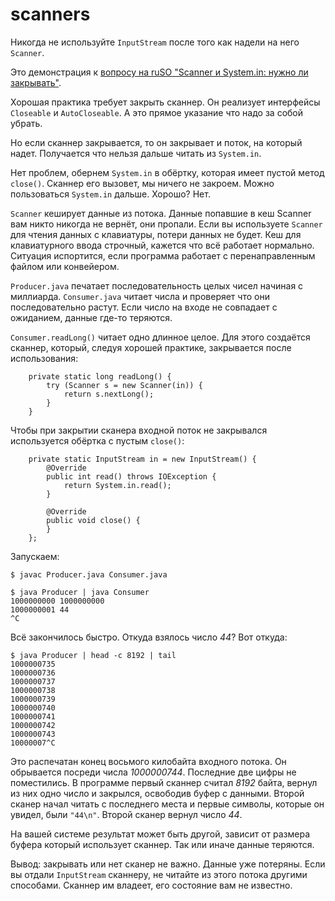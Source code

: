 # scanners

Никогда не используйте `InputStream` после того как надели на него `Scanner`.

Это демонстрация к [вопросу на ruSO "Scanner и System.in: нужно ли закрывать"](https://ru.stackoverflow.com/questions/1565206).

Хорошая практика требует закрыть сканнер. Он реализует интерфейсы `Closeable` и `AutoCloseable`. А это прямое указание что надо за собой убрать.

Но если сканнер закрывается, то он закрывает и поток, на который надет. Получается что нельзя дальше читать из `System.in`.

Нет проблем, обернем `System.in` в обёртку, которая имеет пустой метод `close()`. Сканнер его вызовет, мы ничего не закроем. Можно пользоваться `System.in` дальше. Хорошо? Нет.


`Scanner` кеширует данные из потока. Данные попавшие в кеш Scanner вам никто никогда не вернёт, они пропали. Если вы используете `Scanner` для чтения данных с клавиатуры, потери данных не будет. Кеш для клавиатурного ввода строчный, кажется что всё работает нормально. Ситуация испортится, если программа работает с перенаправленным файлом или конвейером.

`Producer.java` печатает последовательность целых чисел начиная с миллиарда. `Consumer.java` читает числа и проверяет что они последовательно растут. Если число на входе не совпадает с ожиданием, данные где-то теряются.


`Consumer.readLong()` читает одно длинное целое. Для этого создаётся сканнер, который, следуя хорошей практике, закрывается после использования:
```
    private static long readLong() {
        try (Scanner s = new Scanner(in)) {
            return s.nextLong();
        }
    }
```

Чтобы при закрытии сканера входной поток не закрывался используется обёртка с пустым `close()`:

```
    private static InputStream in = new InputStream() {
        @Override
        public int read() throws IOException {
            return System.in.read();
        }

        @Override
        public void close() {
        }
    };
```

Запускаем:

```
$ javac Producer.java Consumer.java

$ java Producer | java Consumer 
1000000000 1000000000
1000000001 44
^C
```

Всё закончилось быстро. Откуда взялось число *44*? Вот откуда:

```
$ java Producer | head -c 8192 | tail
1000000735
1000000736
1000000737
1000000738
1000000739
1000000740
1000000741
1000000742
1000000743
10000007^C
```

Это распечатан конец восьмого килобайта входного потока. Он обрывается посреди числа *1000000744*. Последние две цифры не поместились. В программе первый сканнер считал *8192* байта, вернул из них одно число и закрылся, освободив буфер с данными. Второй сканер начал читать с последнего места и первые символы, которые он увидел, были `"44\n"`. Второй сканер вернул число *44*.

На вашей системе результат может быть другой, зависит от размера буфера который использует сканнер. Так или иначе данные теряются.

Вывод: закрывать или нет сканер не важно. Данные уже потеряны. Если вы отдали `InputStream` сканнеру, не читайте из этого потока другими способами. Сканнер им владеет, его состояние вам не известно.
